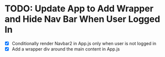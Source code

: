 # TODO: Update App to Add Wrapper and Hide Nav Bar When User Logged In

- [x] Conditionally render Navbar2 in App.js only when user is not logged in
- [x] Add a wrapper div around the main content in App.js
